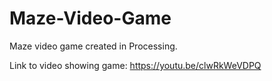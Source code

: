 # Maze-Video-Game
Maze video game created in Processing.

Link to video showing game: https://youtu.be/clwRkWeVDPQ
